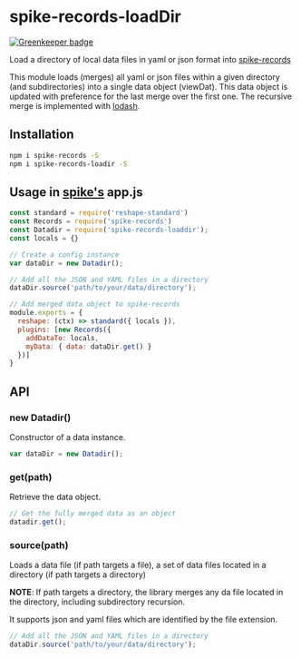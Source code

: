 # spike-records-loadDir

[![Greenkeeper badge](https://badges.greenkeeper.io/smuemd/spike-records-loadDir.svg)](https://greenkeeper.io/)

Load a directory of local data files in yaml or json format into [spike-records](https://github.com/static-dev/spike-records)

This module loads (merges) all yaml or json files within a given directory (and subdirectories) into a single data object (viewDat). This data object is updated with preference for the last merge over the first one. The recursive merge is implemented with [lodash](https://lodash.com/docs#merge).

## Installation

```bash
npm i spike-records -S
npm i spike-records-loadir -S
```

## Usage in [spike's](https://github.com/static-dev/spike) app.js

```js
const standard = require('reshape-standard')
const Records = require('spike-records')
const Datadir = require('spike-records-loaddir');
const locals = {}

// Create a config instance
var dataDir = new Datadir();

// Add all the JSON and YAML files in a directory
dataDir.source('path/to/your/data/directory');

// Add merged data object to spike-records
module.exports = {
  reshape: (ctx) => standard({ locals }),
  plugins: [new Records({
    addDataTo: locals,
    myData: { data: dataDir.get() }
  })]
}
```

## API

### new Datadir()

Constructor of a data instance.

```js
var dataDir = new Datadir();
```

### get(path)

Retrieve the data object.

```js
// Get the fully merged data as an object
datadir.get();
```

### source(path)

Loads a data file (if path targets a file), a set of data files located in a directory (if path targets a directory)

**NOTE**: If path targets a directory, the library merges any da file located in the directory, including subdirectory recursion.

It supports json and yaml  files which are identified by the file extension.

```js
// Add all the JSON and YAML files in a directory
dataDir.source('path/to/your/data/directory');
```
